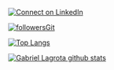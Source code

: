 
[![Connect on LinkedIn](https://img.shields.io/badge/--linkedin?label=LinkedIn&logo=LinkedIn&style=social)](https://www.linkedin.com/in/adrianoleitedasilva/)

[![followersGit](https://img.shields.io/github/followers/LagrotaGabriel?style=social)](https://github.com/LagrotaGabriel)

[![Top Langs](https://github-readme-stats.vercel.app/api/top-langs/?username=LagrotaGabriel&layout=compact)](https://github.com/LagrotaGabriel)

[![Gabriel Lagrota github stats](https://github-readme-stats.vercel.app/api?username=LagrotaGabriel&theme=dark&show_icons=true&count_private=true)](https://github.com/LagrotaGabriel)

